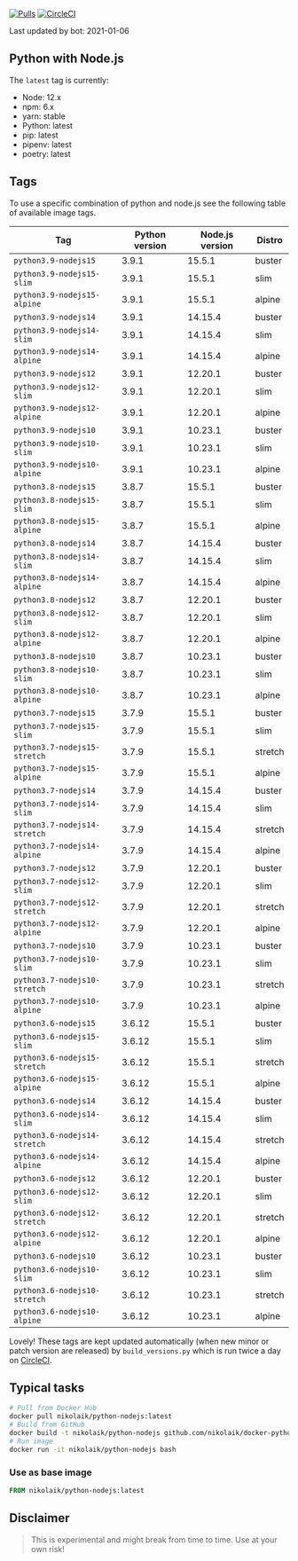 [![Pulls](https://img.shields.io/docker/pulls/nikolaik/python-nodejs.svg?style=flat-square)](https://hub.docker.com/r/nikolaik/python-nodejs/)
[![CircleCI](https://img.shields.io/circleci/project/github/nikolaik/docker-python-nodejs.svg?style=flat-square)](https://circleci.com/gh/nikolaik/docker-python-nodejs)

Last updated by bot: 2021-01-06

## Python with Node.js
The `latest` tag is currently:

- Node: 12.x
- npm: 6.x
- yarn: stable
- Python: latest
- pip: latest
- pipenv: latest
- poetry: latest

## Tags
To use a specific combination of python and node.js see the following table of available image tags.

Tag | Python version | Node.js version | Distro
--- | --- | --- | ---
`python3.9-nodejs15` | 3.9.1 | 15.5.1 | buster
`python3.9-nodejs15-slim` | 3.9.1 | 15.5.1 | slim
`python3.9-nodejs15-alpine` | 3.9.1 | 15.5.1 | alpine
`python3.9-nodejs14` | 3.9.1 | 14.15.4 | buster
`python3.9-nodejs14-slim` | 3.9.1 | 14.15.4 | slim
`python3.9-nodejs14-alpine` | 3.9.1 | 14.15.4 | alpine
`python3.9-nodejs12` | 3.9.1 | 12.20.1 | buster
`python3.9-nodejs12-slim` | 3.9.1 | 12.20.1 | slim
`python3.9-nodejs12-alpine` | 3.9.1 | 12.20.1 | alpine
`python3.9-nodejs10` | 3.9.1 | 10.23.1 | buster
`python3.9-nodejs10-slim` | 3.9.1 | 10.23.1 | slim
`python3.9-nodejs10-alpine` | 3.9.1 | 10.23.1 | alpine
`python3.8-nodejs15` | 3.8.7 | 15.5.1 | buster
`python3.8-nodejs15-slim` | 3.8.7 | 15.5.1 | slim
`python3.8-nodejs15-alpine` | 3.8.7 | 15.5.1 | alpine
`python3.8-nodejs14` | 3.8.7 | 14.15.4 | buster
`python3.8-nodejs14-slim` | 3.8.7 | 14.15.4 | slim
`python3.8-nodejs14-alpine` | 3.8.7 | 14.15.4 | alpine
`python3.8-nodejs12` | 3.8.7 | 12.20.1 | buster
`python3.8-nodejs12-slim` | 3.8.7 | 12.20.1 | slim
`python3.8-nodejs12-alpine` | 3.8.7 | 12.20.1 | alpine
`python3.8-nodejs10` | 3.8.7 | 10.23.1 | buster
`python3.8-nodejs10-slim` | 3.8.7 | 10.23.1 | slim
`python3.8-nodejs10-alpine` | 3.8.7 | 10.23.1 | alpine
`python3.7-nodejs15` | 3.7.9 | 15.5.1 | buster
`python3.7-nodejs15-slim` | 3.7.9 | 15.5.1 | slim
`python3.7-nodejs15-stretch` | 3.7.9 | 15.5.1 | stretch
`python3.7-nodejs15-alpine` | 3.7.9 | 15.5.1 | alpine
`python3.7-nodejs14` | 3.7.9 | 14.15.4 | buster
`python3.7-nodejs14-slim` | 3.7.9 | 14.15.4 | slim
`python3.7-nodejs14-stretch` | 3.7.9 | 14.15.4 | stretch
`python3.7-nodejs14-alpine` | 3.7.9 | 14.15.4 | alpine
`python3.7-nodejs12` | 3.7.9 | 12.20.1 | buster
`python3.7-nodejs12-slim` | 3.7.9 | 12.20.1 | slim
`python3.7-nodejs12-stretch` | 3.7.9 | 12.20.1 | stretch
`python3.7-nodejs12-alpine` | 3.7.9 | 12.20.1 | alpine
`python3.7-nodejs10` | 3.7.9 | 10.23.1 | buster
`python3.7-nodejs10-slim` | 3.7.9 | 10.23.1 | slim
`python3.7-nodejs10-stretch` | 3.7.9 | 10.23.1 | stretch
`python3.7-nodejs10-alpine` | 3.7.9 | 10.23.1 | alpine
`python3.6-nodejs15` | 3.6.12 | 15.5.1 | buster
`python3.6-nodejs15-slim` | 3.6.12 | 15.5.1 | slim
`python3.6-nodejs15-stretch` | 3.6.12 | 15.5.1 | stretch
`python3.6-nodejs15-alpine` | 3.6.12 | 15.5.1 | alpine
`python3.6-nodejs14` | 3.6.12 | 14.15.4 | buster
`python3.6-nodejs14-slim` | 3.6.12 | 14.15.4 | slim
`python3.6-nodejs14-stretch` | 3.6.12 | 14.15.4 | stretch
`python3.6-nodejs14-alpine` | 3.6.12 | 14.15.4 | alpine
`python3.6-nodejs12` | 3.6.12 | 12.20.1 | buster
`python3.6-nodejs12-slim` | 3.6.12 | 12.20.1 | slim
`python3.6-nodejs12-stretch` | 3.6.12 | 12.20.1 | stretch
`python3.6-nodejs12-alpine` | 3.6.12 | 12.20.1 | alpine
`python3.6-nodejs10` | 3.6.12 | 10.23.1 | buster
`python3.6-nodejs10-slim` | 3.6.12 | 10.23.1 | slim
`python3.6-nodejs10-stretch` | 3.6.12 | 10.23.1 | stretch
`python3.6-nodejs10-alpine` | 3.6.12 | 10.23.1 | alpine

Lovely! These tags are kept updated automatically (when new minor or patch version are released) by `build_versions.py` which is run twice a day on [CircleCI](https://circleci.com/gh/nikolaik/docker-python-nodejs).

## Typical tasks
```bash
# Pull from Docker Hub
docker pull nikolaik/python-nodejs:latest
# Build from GitHub
docker build -t nikolaik/python-nodejs github.com/nikolaik/docker-python-nodejs
# Run image
docker run -it nikolaik/python-nodejs bash
```

### Use as base image
```Dockerfile
FROM nikolaik/python-nodejs:latest
```

## Disclaimer
> This is experimental and might break from time to time. Use at your own risk!
